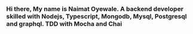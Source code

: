 ### Hi there, My name is Naimat Oyewale. A backend developer skilled with Nodejs, Typescript, Mongodb, Mysql, Postgresql and graphql. TDD with Mocha and Chai

<!--
**Naimaoye/Naimaoye** is a ✨ _special_ ✨ repository because its `README.md` (this file) appears on your GitHub profile.

Here are some ideas to get you started:

- 🔭 I’m currently working on a USSD App for reporting incidence
- 🌱 I’m currently learning backend development with Go programming language
- 👯 I’m looking to collaborate on any backend project written in Nodejs | Go
- 🤔 I’m looking for help with learning Go language well and writing unit test well 
- 💬 Ask me about anything concerning software development
- 📫 How to reach me: email: naimatoyewale@gmail.com
- 😄 Pronouns: ...
- ⚡ Fun fact: I love nature!
-->
